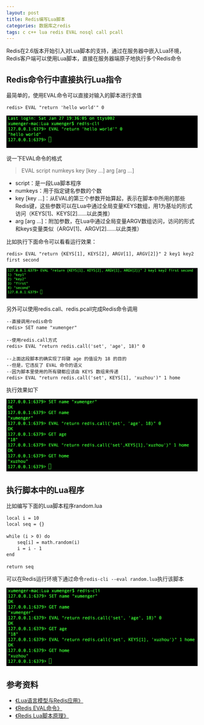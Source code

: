 ```yaml
---
layout: post
title: Redis编写Lua脚本
categories: 数据库之redis
tags: c c++ lua redis EVAL nosql call pcall
---
```


Redis在2.6版本开始引入对Lua脚本的支持，通过在服务器中嵌入Lua环境，Redis客户端可以使用Lua脚本，直接在服务器端原子地执行多个Redis命令

## Redis命令行中直接执行Lua指令

最简单的，使用EVAL命令可以直接对输入的脚本进行求值

```
redis> EVAL "return 'hello world'" 0
```

![image](../media/image/2018-01-27/01.png)

说一下EVAL命令的格式

>EVAL script numkeys key [key ...] arg [arg ...]

* script：是一段Lua脚本程序
* numkeys：用于指定键名参数的个数
* key [key ...]：从EVAL的第三个参数开始算起，表示在脚本中所用的那些Redis键，这些参数可以在Lua中通过全局变量KEYS数组，用1为基址的形式访问（KEYS[1]、KEYS[2]……以此类推）
* arg [arg ...]：附加参数，在Lua中通过全局变量ARGV数组访问，访问的形式和keys变量类似（ARGV[1]、ARGV[2]……以此类推）

比如执行下面命令可以看看运行效果：

```
redis> EVAL "return {KEYS[1], KEYS[2], ARGV[1], ARGV[2]}" 2 key1 key2 first second
```

![image](../media/image/2018-01-27/02.png)

另外可以使用redis.call、redis.pcall完成Redis命令调用

```
--直接调用redis命令
redis> SET name "xumenger"

--使用redis.call方式
redis> EVAL "return redis.call('set', 'age', 18)" 0

--上面这段脚本的确实现了将键 age 的值设为 18 的目的
--但是，它违反了 EVAL 命令的语义
--因为脚本里使用的所有键都应该由 KEYS 数组来传递
redis> EVAL "return redis.call('set', KEYS[1], 'xuzhou')" 1 home
```

执行效果如下

![image](../media/image/2018-01-27/03.png)

## 执行脚本中的Lua程序

比如编写下面的Lua脚本程序random.lua

```
local i = 10
local seq = {}

while (i > 0) do
    seq[i] = math.random(i)
    i = i - 1
end

return seq
```

可以在Redis运行环境下通过命令`redis-cli --eval random.lua`执行该脚本

![image](../media/image/2018-01-27/04.png)

## 参考资料

* [《Lua语言模型与Redis应用》](http://blog.jobbole.com/106456/?utm_source=blog.jobbole.com&utm_medium=relatedPosts)
* [《Redis EVAL命令》](http://www.runoob.com/redis/scripting-eval.html)
* [《Redis Lua脚本原理》](https://www.cnblogs.com/xing901022/p/4872279.html)
